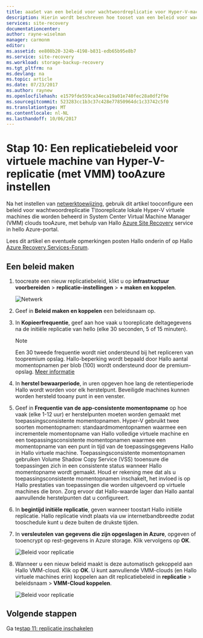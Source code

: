 ```yaml
---
title: aaaSet van een beleid voor wachtwoordreplicatie voor Hyper-V-machine (met VMM) replicatie tooAzure met Azure Site Recovery | Microsoft Docs
description: Hierin wordt beschreven hoe tooset van een beleid voor wachtwoordreplicatie voor Hyper-V-machine (met VMM) replicatie tooAzure met Azure Site Recovery
services: site-recovery
documentationcenter: 
author: rayne-wiselman
manager: carmonm
editor: 
ms.assetid: ee808b20-324b-4198-b831-edb65b95e8b7
ms.service: site-recovery
ms.workload: storage-backup-recovery
ms.tgt_pltfrm: na
ms.devlang: na
ms.topic: article
ms.date: 07/23/2017
ms.author: raynew
ms.openlocfilehash: e1579fde559ca34eca19a01e740fec28a0df2f9e
ms.sourcegitcommit: 523283cc1b3c37c428e77850964dc1c33742c5f0
ms.translationtype: MT
ms.contentlocale: nl-NL
ms.lasthandoff: 10/06/2017
---
```

# <a name="step-10-set-up-a-replication-policy-for-hyper-v-vm-replication-with-vmm-tooazure"></a>Stap 10: Een replicatiebeleid voor virtuele machine van Hyper-V-replicatie (met VMM) tooAzure instellen


Na het instellen van [netwerktoewijzing](vmm-to-azure-walkthrough-network-mapping.md), gebruik dit artikel tooconfigure een beleid voor wachtwoordreplicatie T\tooreplicate lokale Hyper-V virtuele machines die worden beheerd in System Center Virtual Machine Manager (VMM) clouds tooAzure, met behulp van Hallo [ Azure Site Recovery](site-recovery-overview.md) service in hello Azure-portal.

Lees dit artikel en eventuele opmerkingen posten Hallo onderin of op Hallo [Azure Recovery Services-Forum](https://social.msdn.microsoft.com/forums/azure/home?forum=hypervrecovmgr).



## <a name="create-a-policy"></a>Een beleid maken

1. toocreate een nieuw replicatiebeleid, klikt u op **infrastructuur voorbereiden** > **replicatie-instellingen** > **+ maken en koppelen**.

    ![Netwerk](./media/vmm-to-azure-walkthrough-replication/gs-replication.png)
2. Geef in **Beleid maken en koppelen** een beleidsnaam op.
3. In **Kopieerfrequentie**, geef aan hoe vaak u tooreplicate deltagegevens na de initiële replicatie van hello (elke 30 seconden, 5 of 15 minuten).

    > [!NOTE]
    >  Een 30 tweede frequentie wordt niet ondersteund bij het repliceren van toopremium opslag. Hallo-beperking wordt bepaald door Hallo aantal momentopnamen per blob (100) wordt ondersteund door de premium-opslag. [Meer informatie](../storage/common/storage-premium-storage.md#snapshots-and-copy-blob)

4. In **herstel bewaarperiode**, in uren opgeven hoe lang de retentieperiode Hallo wordt worden voor elk herstelpunt. Beveiligde machines kunnen worden hersteld tooany punt in een venster.
5. Geef in **Frequentie van de app-consistente momentopname** op hoe vaak (elke 1-12 uur) er herstelpunten moeten worden gemaakt met toepassingsconsistente momentopnamen. Hyper-V gebruikt twee soorten momentopnamen: standaardmomentopnamen waarmee een incrementele momentopname van Hallo volledige virtuele machine en een toepassingsconsistente momentopnamen waarmee een momentopname van een punt in tijd van de toepassingsgegevens Hallo in Hallo virtuele machine. Toepassingsconsistente momentopnamen gebruiken Volume Shadow Copy Service (VSS) tooensure die toepassingen zich in een consistente status wanneer Hallo momentopname wordt gemaakt. Houd er rekening mee dat als u toepassingsconsistente momentopnamen inschakelt, het invloed is op Hallo prestaties van toepassingen die worden uitgevoerd op virtuele machines die bron. Zorg ervoor dat Hallo-waarde lager dan Hallo aantal aanvullende herstelpunten dat u configureert.
6. In **begintijd initiële replicatie**, geven wanneer toostart Hallo initiële replicatie. Hallo replicatie vindt plaats via uw internetbandbreedte zodat tooschedule kunt u deze buiten de drukste tijden.
7. In **versleutelen van gegevens die zijn opgeslagen in Azure**, opgeven of tooencrypt op rest-gegevens in Azure storage. Klik vervolgens op **OK**.

    ![Beleid voor replicatie](./media/vmm-to-azure-walkthrough-replication/gs-replication2.png)
8. Wanneer u een nieuw beleid maakt is deze automatisch gekoppeld aan Hallo VMM-cloud. Klik op **OK**. U kunt aanvullende VMM-clouds (en Hallo virtuele machines erin) koppelen aan dit replicatiebeleid in **replicatie** > beleidsnaam > **VMM-Cloud koppelen**.

    ![Beleid voor replicatie](./media/vmm-to-azure-walkthrough-replication/policy-associate.png)



## <a name="next-steps"></a>Volgende stappen

Ga te[stap 11: replicatie inschakelen](vmm-to-azure-walkthrough-enable-replication.md)
